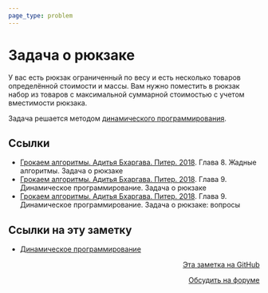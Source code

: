 ```yaml
---
page_type: problem
---
```

# Задача о рюкзаке
 
 У вас есть рюкзак ограниченный по весу и есть несколько товаров определённой стоимости и массы. Вам нужно поместить в рюкзак набор из товаров с максимальной суммарной стоимостью с учетом вместимости рюкзака.
 
 Задача решается методом [динамического программирования](20221114230830.md).
 
## Ссылки

- [Грокаем алгоритмы. Адитья Бхаргава. Питер. 2018](BhargavaGrokaemAlgoritmy2018.md). Глава 8. Жадные алгоритмы. Задача о рюкзаке
- [Грокаем алгоритмы. Адитья Бхаргава. Питер. 2018](BhargavaGrokaemAlgoritmy2018.md). Глава 9. Динамическое программирование. Задача о рюкзаке
- [Грокаем алгоритмы. Адитья Бхаргава. Питер. 2018](BhargavaGrokaemAlgoritmy2018.md). Глава 9. Динамическое программирование. Задача о рюкзаке: вопросы


## Ссылки на эту заметку

* [Динамическое программирование](20221114230830.md)


<p v-pre style="text-align: right">
  <a href="https://github.com/Kverde/algorithms/blob/main/source/20221114232245.md" target="_blank">
  Эта заметка на GitHub
  </a>
</p>



<p v-pre style="text-align: right">
  <a href="https://discourse.comtext.space/new-topic?title=%D0%97%D0%B0%D0%B4%D0%B0%D1%87%D0%B0%20%D0%BE%20%D1%80%D1%8E%D0%BA%D0%B7%D0%B0%D0%BA%D0%B5&body=&category=algorithm" target="_blank">
  Обсудить на форуме
  </a>
</p>
